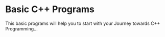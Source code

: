 # Basic C++  Programs

This basic programs will help you to start with your Journey towards C++ Programming...
